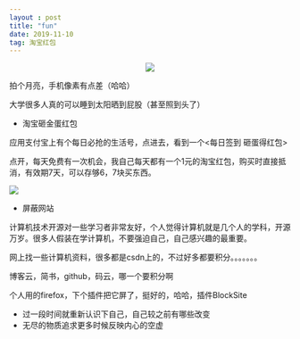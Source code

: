 ```yaml
---
layout : post
title: "fun"
date: 2019-11-10
tag: 淘宝红包
---
```


<p align="center">
    <img src='http://www.bigbai.fun/img/9dac2696e1696a3be0ac75cb02e8fea.jpg' style="max-width:100%;"></img>
</p>

拍个月亮，手机像素有点差（哈哈）

大学很多人真的可以睡到太阳晒到屁股（甚至照到头了）

- 淘宝砸金蛋红包

应用支付宝上有个每日必抢的生活号，点进去，看到一个<每日签到 砸蛋得红包>

点开，每天免费有一次机会，我自己每天都有一个1元的淘宝红包，购买时直接抵消，有效期7天，可以存够6，7块买东西。

![](http://www.bigbai.fun/img/d65750e4046942253ff6137c9dd056b.jpg)

- 屏蔽网站

计算机技术开源对一些学习者非常友好，个人觉得计算机就是几个人的学科，开源万岁。很多人假装在学计算机，不要强迫自己，自己感兴趣的最重要。

网上找一些计算机资料，很多都是csdn上的，不过好多都要积分。。。。。。。

博客云，简书，github，码云，哪一个要积分啊

个人用的firefox，下个插件把它屏了，挺好的，哈哈，插件BlockSite

- 过一段时间就重新认识下自己，自己较之前有哪些改变
- 无尽的物质追求更多时候反映内心的空虚
